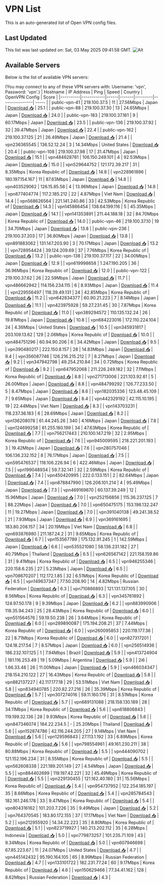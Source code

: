 # VPN List

This is an auto-generated list of Open VPN config files.

## Last Updated

This list was last updated on: Sat, 03 May 2025 09:41:58 GMT.
![Alt](https://repobeats.axiom.co/api/embed/186b98318ef1479477931607c1ad7d823f12451f.svg "Repobeats analytics image")

## Available Servers

Below is the list of available VPN servers:

(You may connect to any of these VPN servers with: Username: 'vpn', Password: 'vpn'.)
| Hostname | IP Address | Ping | Speed | Country | OpenVPN Config | Score |
|----------|------------|------|-------|---------|----------------| ----- |
| public-vpn-41 | 219.100.37.5 | 11 | 27.56Mbps | Japan | [Download 📥](./configs/server_0_JP.ovpn) | 25.1 |
| public-vpn-88 | 219.100.37.30 | 13 | 24.65Mbps | Japan | [Download 📥](./configs/server_1_JP.ovpn) | 24.0 |
| public-vpn-183 | 219.100.37.161 | 9 | 60.17Mbps | Japan | [Download 📥](./configs/server_2_JP.ovpn) | 23.5 |
| public-vpn-136 | 219.100.37.92 | 32 | 39.47Mbps | Japan | [Download 📥](./configs/server_3_JP.ovpn) | 22.4 |
| public-vpn-162 | 219.100.37.125 | 21 | 26.49Mbps | Japan | [Download 📥](./configs/server_4_JP.ovpn) | 21.4 |
| vpn236365545 | 136.52.12.24 | 3 | 14.34Mbps | United States | [Download 📥](./configs/server_5_US.ovpn) | 20.4 |
| public-vpn-108 | 219.100.37.98 | 17 | 31.47Mbps | Japan | [Download 📥](./configs/server_6_JP.ovpn) | 15.1 |
| vpn484628781 | 106.150.249.101 | 4 | 92.53Mbps | Japan | [Download 📥](./configs/server_7_JP.ovpn) | 15.0 |
| vpn529644752 | 121.172.39.217 | 31 | 8.35Mbps | Korea Republic of | [Download 📥](./configs/server_8_KR.ovpn) | 14.8 |
| vpn228961896 | 180.197.154.167 | 11 | 87.63Mbps | Japan | [Download 📥](./configs/server_9_JP.ovpn) | 14.8 |
| vpn403529062 | 126.15.85.58 | 4 | 13.96Mbps | Japan | [Download 📥](./configs/server_10_JP.ovpn) | 14.8 |
| vpn877404774 | 117.2.185.212 | 22 | 4.87Mbps | Viet Nam | [Download 📥](./configs/server_11_VN.ovpn) | 14.4 |
| vpn568626564 | 221.141.240.86 | 33 | 42.53Mbps | Korea Republic of | [Download 📥](./configs/server_12_KR.ovpn) | 14.3 |
| vpn145886454 | 138.64.199.116 | 5 | 45.35Mbps | Japan | [Download 📥](./configs/server_13_JP.ovpn) | 14.1 |
| vpn141353891 | 211.44.188.18 | 32 | 84.70Mbps | Korea Republic of | [Download 📥](./configs/server_14_KR.ovpn) | 14.0 |
| public-vpn-46 | 219.100.37.10 | 19 | 34.70Mbps | Japan | [Download 📥](./configs/server_15_JP.ovpn) | 13.8 |
| public-vpn-236 | 219.100.37.203 | 17 | 36.80Mbps | Japan | [Download 📥](./configs/server_16_JP.ovpn) | 13.8 |
| vpn891883062 | 131.147.203.90 | 3 | 70.17Mbps | Japan | [Download 📥](./configs/server_17_JP.ovpn) | 13.2 |
| vpn728954424 | 39.124.209.69 | 37 | 7.76Mbps | Korea Republic of | [Download 📥](./configs/server_18_KR.ovpn) | 13.2 |
| public-vpn-138 | 219.100.37.117 | 22 | 34.00Mbps | Japan | [Download 📥](./configs/server_19_JP.ovpn) | 12.9 |
| vpn619998658 | 1.247.190.205 | 36 | 36.96Mbps | Korea Republic of | [Download 📥](./configs/server_20_KR.ovpn) | 12.0 |
| public-vpn-122 | 219.100.37.62 | 26 | 22.59Mbps | Japan | [Download 📥](./configs/server_21_JP.ovpn) | 11.7 |
| vpn486662942 | 114.156.234.115 | 6 | 8.93Mbps | Japan | [Download 📥](./configs/server_22_JP.ovpn) | 11.4 |
| vpn229556497 | 118.39.49.131 | 24 | 42.85Mbps | Korea Republic of | [Download 📥](./configs/server_23_KR.ovpn) | 11.2 |
| vpn642834377 | 60.90.21.223 | 7 | 8.14Mbps | Japan | [Download 📥](./configs/server_24_JP.ovpn) | 11.1 |
| vpn423975928 | 59.27.231.45 | 30 | 7.87Mbps | Korea Republic of | [Download 📥](./configs/server_25_KR.ovpn) | 11.0 |
| vpn389294572 | 110.135.132.24 | 26 | 19.81Mbps | Japan | [Download 📥](./configs/server_26_JP.ovpn) | 10.8 |
| vpn684223016 | 172.110.224.104 | 24 | 4.36Mbps | United States | [Download 📥](./configs/server_27_US.ovpn) | 10.5 |
| vpn345931817 | 203.109.13.62 | 129 | 2.06Mbps | Korea Republic of | [Download 📥](./configs/server_28_KR.ovpn) | 10.0 |
| vpn484751296 | 60.94.90.206 | 6 | 34.42Mbps | Japan | [Download 📥](./configs/server_29_JP.ovpn) | 9.5 |
| vpn390480217 | 222.150.8.157 | 28 | 14.83Mbps | Japan | [Download 📥](./configs/server_30_JP.ovpn) | 9.4 |
| vpn356087746 | 126.216.215.212 | 7 | 8.27Mbps | Japan | [Download 📥](./configs/server_31_JP.ovpn) | 9.2 |
| vpn347942798 | 49.254.210.84 | 34 | 0.72Mbps | Korea Republic of | [Download 📥](./configs/server_32_KR.ovpn) | 9.2 |
| vpn647952068 | 211.226.249.182 | 32 | 7.11Mbps | Korea Republic of | [Download 📥](./configs/server_33_KR.ovpn) | 8.8 |
| vpn271713006 | 221.103.92.61 | 5 | 26.00Mbps | Japan | [Download 📥](./configs/server_34_JP.ovpn) | 8.8 |
| vpn484799292 | 126.77.233.50 | 5 | 8.47Mbps | Japan | [Download 📥](./configs/server_35_JP.ovpn) | 8.6 |
| vpn182035336 | 123.48.45.109 | 7 | 9.65Mbps | Japan | [Download 📥](./configs/server_36_JP.ovpn) | 8.4 |
| vpn442329192 | 42.115.10.195 | 19 | 22.44Mbps | Viet Nam | [Download 📥](./configs/server_37_VN.ovpn) | 8.3 |
| vpn143703231 | 118.237.36.183 | 6 | 28.69Mbps | Japan | [Download 📥](./configs/server_38_JP.ovpn) | 8.2 |
| vpn136208078 | 61.44.245.26 | 340 | 4.16Mbps | Japan | [Download 📥](./configs/server_39_JP.ovpn) | 7.8 |
| vpn124699258 | 61.255.180.199 | 34 | 47.63Mbps | Korea Republic of | [Download 📥](./configs/server_40_KR.ovpn) | 7.7 |
| vpn756217443 | 210.100.147.219 | 32 | 2.95Mbps | Korea Republic of | [Download 📥](./configs/server_41_KR.ovpn) | 7.6 |
| vpn945009595 | 218.221.201.193 | 3 | 19.42Mbps | Japan | [Download 📥](./configs/server_42_JP.ovpn) | 7.6 |
| vpn280757046 | 106.136.232.152 | 8 | 76.17Mbps | Japan | [Download 📥](./configs/server_43_JP.ovpn) | 7.5 |
| vpn595476537 | 118.106.226.94 | 6 | 422.46Mbps | Japan | [Download 📥](./configs/server_44_JP.ovpn) | 7.5 |
| vpn199048934 | 59.7.32.141 | 32 | 2.59Mbps | Korea Republic of | [Download 📥](./configs/server_45_KR.ovpn) | 7.4 |
| vpn450420995 | 222.0.133.151 | 2 | 82.64Mbps | Japan | [Download 📥](./configs/server_46_JP.ovpn) | 7.4 |
| vpn878847990 | 126.206.101.214 | 4 | 95.49Mbps | Japan | [Download 📥](./configs/server_47_JP.ovpn) | 7.3 |
| vpn469169670 | 60.137.39.249 | 12 | 15.96Mbps | Japan | [Download 📥](./configs/server_48_JP.ovpn) | 7.0 |
| vpn252156856 | 115.36.237.125 | 7 | 88.22Mbps | Japan | [Download 📥](./configs/server_49_JP.ovpn) | 7.0 |
| vpn650475175 | 153.198.132.247 | 11 | 19.27Mbps | Japan | [Download 📥](./configs/server_50_JP.ovpn) | 7.0 |
| vpn391040138 | 49.241.38.52 | 21 | 7.93Mbps | Japan | [Download 📥](./configs/server_51_JP.ovpn) | 6.9 |
| vpn369161695 | 183.80.208.157 | 34 | 20.19Mbps | Viet Nam | [Download 📥](./configs/server_52_VN.ovpn) | 6.8 |
| vpn693876980 | 211.187.24.2 | 31 | 9.65Mbps | Korea Republic of | [Download 📥](./configs/server_53_KR.ovpn) | 6.7 |
| vpn153567789 | 175.132.91.245 | 1 | 142.59Mbps | Japan | [Download 📥](./configs/server_54_JP.ovpn) | 6.6 |
| vpn535521080 | 58.136.231.182 | 27 | 40.79Mbps | Thailand | [Download 📥](./configs/server_55_TH.ovpn) | 6.5 |
| vpn626567142 | 221.158.159.86 | 31 | 9.41Mbps | Korea Republic of | [Download 📥](./configs/server_56_KR.ovpn) | 6.5 |
| vpn946255346 | 220.158.6.235 | 27 | 5.23Mbps | Japan | [Download 📥](./configs/server_57_JP.ovpn) | 6.5 |
| vpn708670207 | 112.172.1.85 | 32 | 6.51Mbps | Korea Republic of | [Download 📥](./configs/server_58_KR.ovpn) | 6.5 |
| vpn149637347 | 77.50.208.90 | 14 | 4.82Mbps | Russian Federation | [Download 📥](./configs/server_59_RU.ovpn) | 6.3 |
| vpn710866893 | 121.131.137.105 | 30 | 8.56Mbps | Korea Republic of | [Download 📥](./configs/server_60_KR.ovpn) | 6.3 |
| vpn345761892 | 124.97.50.178 | 9 | 9.39Mbps | Japan | [Download 📥](./configs/server_61_JP.ovpn) | 6.2 |
| vpn883990906 | 118.35.94.243 | 25 | 28.43Mbps | Korea Republic of | [Download 📥](./configs/server_62_KR.ovpn) | 6.0 |
| vpn551564576 | 59.19.50.238 | 26 | 3.64Mbps | Korea Republic of | [Download 📥](./configs/server_63_KR.ovpn) | 6.0 |
| vpn289890087 | 175.194.208.21 | 37 | 7.44Mbps | Korea Republic of | [Download 📥](./configs/server_64_KR.ovpn) | 6.0 |
| vpn260095853 | 220.119.177.36 | 22 | 8.71Mbps | Korea Republic of | [Download 📥](./configs/server_65_KR.ovpn) | 6.0 |
| vpn827317201 | 124.18.217.54 | 7 | 8.57Mbps | Japan | [Download 📥](./configs/server_66_JP.ovpn) | 6.0 |
| vpn256514936 | 186.232.107.125 | 1 | 7.94Mbps | Brazil | [Download 📥](./configs/server_67_BR.ovpn) | 5.9 |
| vpn413724904 | 181.116.253.49 | 19 | 5.09Mbps | Argentina | [Download 📥](./configs/server_68_AR.ovpn) | 5.9 |
| 2i6 | 1.66.33.48 | 26 | 11.00Mbps | Japan | [Download 📥](./configs/server_69_JP.ovpn) | 5.9 |
| vpn466034347 | 218.154.210.122 | 27 | 16.43Mbps | Korea Republic of | [Download 📥](./configs/server_70_KR.ovpn) | 5.8 |
| vpn882137227 | 42.117.177.18 | 29 | 53.51Mbps | Viet Nam | [Download 📥](./configs/server_71_VN.ovpn) | 5.8 |
| vpn834940785 | 220.82.27.216 | 26 | 35.39Mbps | Korea Republic of | [Download 📥](./configs/server_72_KR.ovpn) | 5.7 |
| vpn307274016 | 59.11.160.176 | 31 | 8.51Mbps | Korea Republic of | [Download 📥](./configs/server_73_KR.ovpn) | 5.7 |
| vpn689131088 | 218.158.130.189 | 28 | 34.11Mbps | Korea Republic of | [Download 📥](./configs/server_74_KR.ovpn) | 5.6 |
| vpn618806843 | 119.199.32.136 | 28 | 9.93Mbps | Korea Republic of | [Download 📥](./configs/server_75_KR.ovpn) | 5.6 |
| vpn847346074 | 184.22.234.5 | - | 25.20Mbps | Thailand | [Download 📥](./configs/server_76_TH.ovpn) | 5.6 |
| vpn152874786 | 42.116.244.205 | 27 | 9.14Mbps | Viet Nam | [Download 📥](./configs/server_77_VN.ovpn) | 5.6 |
| vpn129596843 | 27.113.1.192 | 33 | 6.89Mbps | Korea Republic of | [Download 📥](./configs/server_78_KR.ovpn) | 5.6 |
| vpn798554961 | 49.161.230.211 | 38 | 80.88Mbps | Korea Republic of | [Download 📥](./configs/server_79_KR.ovpn) | 5.5 |
| vpn444090702 | 121.152.196.234 | 31 | 8.55Mbps | Korea Republic of | [Download 📥](./configs/server_80_KR.ovpn) | 5.5 |
| vpn562608338 | 221.189.201.149 | 27 | 4.54Mbps | Japan | [Download 📥](./configs/server_81_JP.ovpn) | 5.5 |
| vpn884402699 | 119.197.42.221 | 32 | 45.49Mbps | Korea Republic of | [Download 📥](./configs/server_82_KR.ovpn) | 5.5 |
| vpn229130455 | 121.162.40.180 | 31 | 15.56Mbps | Korea Republic of | [Download 📥](./configs/server_83_KR.ovpn) | 5.4 |
| vpn954737952 | 122.254.185.197 | 35 | 8.66Mbps | Korea Republic of | [Download 📥](./configs/server_84_KR.ovpn) | 5.4 |
| vpn285784543 | 182.161.246.178 | 33 | 9.47Mbps | Korea Republic of | [Download 📥](./configs/server_85_KR.ovpn) | 5.4 |
| vpn804316162 | 101.203.7.226 | 35 | 9.49Mbps | Japan | [Download 📥](./configs/server_86_JP.ovpn) | 5.2 |
| vpn764370545 | 183.80.172.155 | 37 | 17.17Mbps | Viet Nam | [Download 📥](./configs/server_87_VN.ovpn) | 5.2 |
| vpn212955920 | 14.34.22.223 | 35 | 8.80Mbps | Korea Republic of | [Download 📥](./configs/server_88_KR.ovpn) | 5.1 |
| vpn823719927 | 140.213.202.112 | 35 | 6.28Mbps | Indonesia | [Download 📥](./configs/server_89_ID.ovpn) | 5.0 |
| vpn779873257 | 101.235.71.109 | 43 | 9.34Mbps | Korea Republic of | [Download 📥](./configs/server_90_KR.ovpn) | 5.0 |
| vpn607946698 | 67.85.223.67 | 11 | 24.07Mbps | United States | [Download 📥](./configs/server_91_US.ovpn) | 4.7 |
| vpn445142432 | 95.190.164.105 | 65 | 8.99Mbps | Russian Federation | [Download 📥](./configs/server_92_RU.ovpn) | 4.7 |
| vpn133101722 | 182.231.77.24 | 60 | 9.17Mbps | Korea Republic of | [Download 📥](./configs/server_93_KR.ovpn) | 4.6 |
| vpn150629466 | 77.34.41.162 | 128 | 8.62Mbps | Russian Federation | [Download 📥](./configs/server_94_RU.ovpn) | 4.3 |
